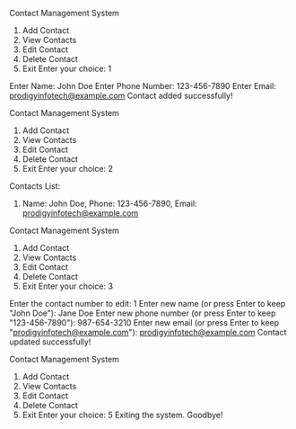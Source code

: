 Contact Management System
1. Add Contact
2. View Contacts
3. Edit Contact
4. Delete Contact
5. Exit
Enter your choice: 1

Enter Name: John Doe
Enter Phone Number: 123-456-7890
Enter Email: prodigyinfotech@example.com
Contact added successfully!

Contact Management System
1. Add Contact
2. View Contacts
3. Edit Contact
4. Delete Contact
5. Exit
Enter your choice: 2

Contacts List:
1. Name: John Doe, Phone: 123-456-7890, Email: prodigyinfotech@example.com

Contact Management System
1. Add Contact
2. View Contacts
3. Edit Contact
4. Delete Contact
5. Exit
Enter your choice: 3

Enter the contact number to edit: 1
Enter new name (or press Enter to keep "John Doe"): Jane Doe
Enter new phone number (or press Enter to keep "123-456-7890"): 987-654-3210
Enter new email (or press Enter to keep "prodigyinfotech@example.com"): prodigyinfotech@example.com
Contact updated successfully!

Contact Management System
1. Add Contact
2. View Contacts
3. Edit Contact
4. Delete Contact
5. Exit
Enter your choice: 5
Exiting the system. Goodbye!
